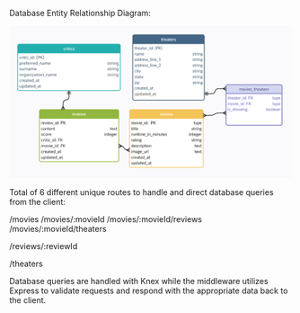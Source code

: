 Database Entity Relationship Diagram:

![Entity Relationship Diagram](erd_movies_db3.png)

Total of 6 different unique routes to handle and direct database queries from the client:

/movies
/movies/:movieId
/movies/:movieId/reviews
/movies/:movieId/theaters

/reviews/:reviewId

/theaters

Database queries are handled with Knex while the middleware utilizes Express to validate requests and respond with the appropriate data back to the client.